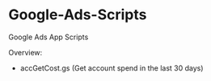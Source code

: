 # Google-Ads-Scripts
Google Ads App Scripts

Overview:
- accGetCost.gs     (Get account spend in the last 30 days)
